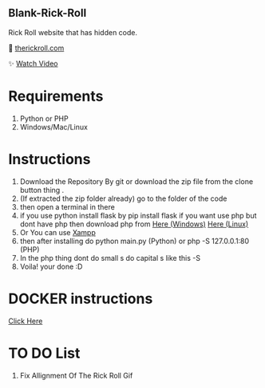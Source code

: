 ## Blank-Rick-Roll

Rick Roll website that has hidden code.

🔗 [therickroll.com](https://therickroll.com)

✨ [Watch Video](https://www.youtube.com/watch?v=msdymgkhePo)


 # Requirements
 1. Python or PHP
 2. Windows/Mac/Linux

 # Instructions

1. Download the Repository By git or download the zip file from the clone button thing .
2. (If extracted the zip folder already) go to the folder of the code
3. then open a terminal in there
4. if you use python install flask by pip install flask if you want use php but dont have php then download php from [Here (Windows)](https://windows.php.net/download/) [Here (Linux)](https://www.php.net/downloads)
5. Or You can use [Xampp](https://www.apachefriends.org/index.html)
6. then after installing do python main.py (Python) or php -S 127.0.0.1:80 (PHP)
7. In the php thing dont do small s do capital s like this -S
8. Voila! your done :D 

# DOCKER instructions
  [Click Here](https://github.com/LeontKing2/Blank-Rick-Roll/blob/main/Docker.md)

# TO DO List
1. Fix Allignment Of The Rick Roll Gif

